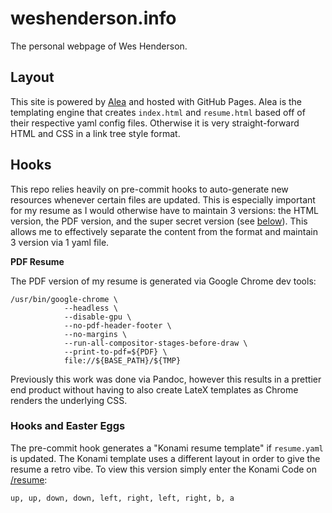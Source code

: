 # weshenderson.info
The personal webpage of Wes Henderson.

## Layout
This site is powered by [Alea](https://github.com/necrux/alea) and hosted with GitHub Pages. Alea is the templating engine that creates `index.html` and `resume.html` based off of their respective yaml config files. Otherwise it is very straight-forward HTML and CSS in a link tree style format.

## Hooks
This repo relies heavily on pre-commit hooks to auto-generate new resources whenever certain files are updated. This is especially important for my resume as I would otherwise have to maintain 3 versions: the HTML version, the PDF version, and the super secret version (see [below](#hooks-and-easter-eggs)). This allows me to effectively separate the content from the format and maintain 3 version via 1 yaml file.

**PDF Resume**

The PDF version of my resume is generated via Google Chrome dev tools:

```
/usr/bin/google-chrome \
            --headless \
            --disable-gpu \
            --no-pdf-header-footer \
            --no-margins \
            --run-all-compositor-stages-before-draw \
            --print-to-pdf=${PDF} \
            file://${BASE_PATH}/${TMP}
```

Previously this work was done via Pandoc, however this results in a prettier end product without having to also create LateX templates as Chrome renders the underlying CSS.


### Hooks and Easter Eggs

The pre-commit hook generates a "Konami resume template" if `resume.yaml` is updated. The Konami template uses a different layout in order to give the resume a retro vibe. To view this version simply enter the Konami Code on [/resume](https://www.weshenderson.info/resume):

```
up, up, down, down, left, right, left, right, b, a
```
